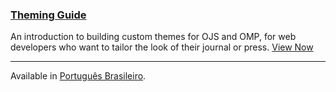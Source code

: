 
### [Theming Guide](/pkp-theming-guide/en/)

An introduction to building custom themes for OJS and OMP, for web developers who want to tailor the look of their journal or press. [View Now](/pkp-theming-guide/en/)

---

<span class='fa fa-language'></span> Available in [Português Brasileiro](/pkp-theming-guide/pt-br/).
